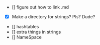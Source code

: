 - [] figure out how to link .md
- [x] Make a directory for strings? Pls? Dude?
- [] hashtables
- [] extra things in strings
- [] NameSpace